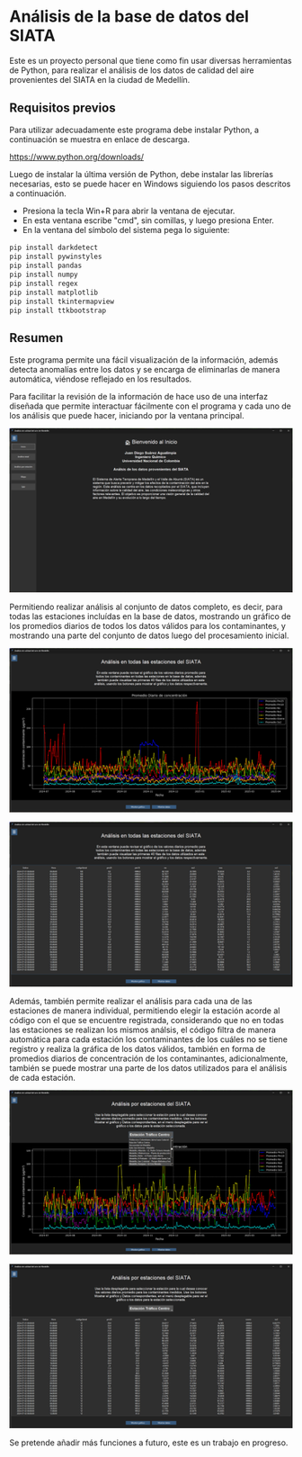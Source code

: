 # Análisis de la base de datos del SIATA

Este es un proyecto personal que tiene como fin usar diversas herramientas de Python, para realizar el análisis de los datos de calidad del aire provenientes del SIATA en la ciudad de Medellín.

## Requisitos previos

Para utilizar adecuadamente este programa debe instalar Python, a continuación se muestra en enlace de descarga.

https://www.python.org/downloads/

Luego de instalar la última versión de Python, debe instalar las librerías necesarias, esto se puede hacer en Windows siguiendo los pasos descritos a continuación.

- Presiona la tecla Win+R para abrir la ventana de ejecutar.
- En esta ventana escribe "cmd", sin comillas, y luego presiona Enter.
- En la ventana del símbolo del sistema pega lo siguiente:

```
pip install darkdetect
pip install pywinstyles
pip install pandas
pip install numpy
pip install regex
pip install matplotlib
pip install tkintermapview
pip install ttkbootstrap
```
## Resumen

Este programa permite una fácil visualización de la información, además detecta anomalías entre los datos y se encarga de eliminarlas de manera automática, viéndose reflejado en los resultados.

Para facilitar la revisión de la información de hace uso de una interfaz diseñada que permite interactuar fácilmente con el programa y cada uno de los análisis que puede hacer, iniciando por la ventana principal.

![Ventana Principal](https://github.com/Patatas1000/Analisis-Siata/blob/main/aire/proyecto/Images/main.png)

Permitiendo realizar análisis al conjunto de datos completo, es decir, para todas las estaciones incluídas en la base de datos, mostrando un gráfico de los promedios diarios de todos los datos válidos para los contaminantes, y mostrando una parte del conjunto de datos luego del procesamiento inicial.

![Gráfico del conjunto de datos completo](https://github.com/Patatas1000/Analisis-Siata/blob/main/aire/proyecto/Images/pa_todo_graph.png)

![Conjunto de datos](https://github.com/Patatas1000/Analisis-Siata/blob/main/aire/proyecto/Images/pa_todo_data.png)

Además, también permite realizar el análisis para cada una de las estaciones de manera individual, permitiendo elegir la estación acorde al código con el que se encuentre registrada, considerando que no en todas las estaciones se realizan los mismos análsis, el código filtra de manera automática para cada estación los contaminantes de los cuáles no se tiene registro y realiza la gráfica de los datos válidos, también en forma de promedios diarios de concentración de los contaminantes, adicionalmente, también se puede mostrar una parte de los datos utilizados para el análisis de cada estación.

![Gráfico realizado para una estación particular del SIATA](https://github.com/Patatas1000/Analisis-Siata/blob/main/aire/proyecto/Images/por_est_graph.png)

![Conjunto de datos para una estación particular del SIATA](https://github.com/Patatas1000/Analisis-Siata/blob/main/aire/proyecto/Images/por_est_data.png)



Se pretende añadir más funciones a futuro, este es un trabajo en progreso.

